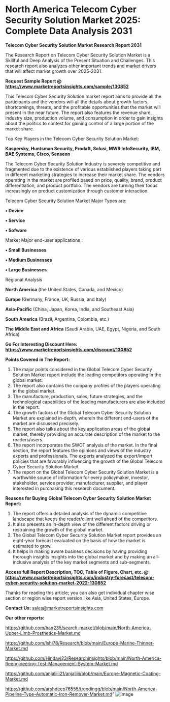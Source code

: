 # North America Telecom Cyber Security Solution Market 2025: Complete Data Analysis 2031

<strong>Telecom Cyber Security Solution Market Research Report 2031</strong>

The Research Report on Telecom Cyber Security Solution Market is a Skillful and Deep Analysis of the Present Situation and Challenges. This research report also analyzes other important trends and market drivers that will affect market growth over 2025-2031.

<strong>Request Sample Report @ <a href=https://www.marketreportsinsights.com/sample/130852>https://www.marketreportsinsights.com/sample/130852</a></strong>

This Telecom Cyber Security Solution market report aims to provide all the participants and the vendors will all the details about growth factors, shortcomings, threats, and the profitable opportunities that the market will present in the near future. The report also features the revenue share, industry size, production volume, and consumption in order to gain insights about the politics to contest for gaining control of a large portion of the market share.

Top Key Players in the Telecom Cyber Security Solution Market:

<strong>Kaspersky, Huntsman Security, Prodaft, Solusi, MWR InfoSecurity, IBM, BAE Systems, Cisco, Senseon</strong>

The Telecom Cyber Security Solution Industry is severely competitive and fragmented due to the existence of various established players taking part in different marketing strategies to increase their market share. The vendors operating in the market are profiled based on price, quality, brand, product differentiation, and product portfolio. The vendors are turning their focus increasingly on product customization through customer interaction.

Telecom Cyber Security Solution Market Major Types are:

<strong>• Device

• Service

• Sofware</strong>

Market Major end-user applications :

<strong>• Small Businesses

• Medium Businesses

• Large Businesses</strong>

Regional Analysis

</u><strong><b>North America</b></strong> (the United States, Canada, and Mexico)

<strong><b>Europe </b></strong>(Germany, France, UK, Russia, and Italy)

<strong><b>Asia-Pacific</b></strong> (China, Japan, Korea, India, and Southeast Asia)

<strong><b>South America</b></strong> (Brazil, Argentina, Colombia, etc.)

<strong><b>The Middle East and Africa</b></strong> (Saudi Arabia, UAE, Egypt, Nigeria, and South Africa)

<strong>Go For Interesting Discount Here: <a href=https://www.marketreportsinsights.com/discount/130852>https://www.marketreportsinsights.com/discount/130852</a></strong>

<strong>Points Covered in The Report:</strong>
<ol>
  <li>The major points considered in the Global Telecom Cyber Security Solution Market report include the leading competitors operating in the global market.</li>
  <li>The report also contains the company profiles of the players operating in the global market.</li>
  <li>The manufacture, production, sales, future strategies, and the technological capabilities of the leading manufacturers are also included in the report.</li>
  <li>The growth factors of the Global Telecom Cyber Security Solution Market are explained in-depth, wherein the different end-users of the market are discussed precisely.</li>
  <li>The report also talks about the key application areas of the global market, thereby providing an accurate description of the market to the readers/users.</li>
  <li>The report incorporates the SWOT analysis of the market. In the final section, the report features the opinions and views of the industry experts and professionals. The experts analyzed the export/import policies that are favorably influencing the growth of the Global Telecom Cyber Security Solution Market.</li>
  <li>The report on the Global Telecom Cyber Security Solution Market is a worthwhile source of information for every policymaker, investor, stakeholder, service provider, manufacturer, supplier, and player interested in purchasing this research document.</li>
</ol>
<strong>Reasons for Buying Global Telecom Cyber Security Solution Market Report:</strong>

<ol>
  <li>The report offers a detailed analysis of the dynamic competitive landscape that keeps the reader/client well ahead of the competitors.</li>
  <li>It also presents an in-depth view of the different factors driving or restraining the growth of the global market.</li>
  <li>The Global Telecom Cyber Security Solution Market report provides an eight-year forecast evaluated on the basis of how the market is estimated to grow.</li>
  <li>It helps in making aware business decisions by having providing thorough insights insights into the global market and by making an all-inclusive analysis of the key market segments and sub-segments.</li>
</ol>
<strong>Access full Report Description, TOC, Table of Figure, Chart, etc. @ <a href=https://www.marketreportsinsights.com/industry-forecast/telecom-cyber-security-solution-market-2022-130852>https://www.marketreportsinsights.com/industry-forecast/telecom-cyber-security-solution-market-2022-130852</a></strong>


Thanks for reading this article; you can also get individual chapter wise section or region wise report version like Asia, United States, Europe.

<strong>Contact Us:</strong>
sales@marketreportsinsights.com

<strong>Our other reports:</strong>

<a href=https://github.com/haq235/search-market/blob/main/North-America-Upper-Limb-Prosthetics-Market.md>https://github.com/haq235/search-market/blob/main/North-America-Upper-Limb-Prosthetics-Market.md</a>

<a href=https://github.com/Ishi78/Research/blob/main/Europe-Marine-Thinner-Market.md>https://github.com/Ishi78/Research/blob/main/Europe-Marine-Thinner-Market.md</a>

<a href=https://github.com/Hindavi23/Researchinsights/blob/main/North-America-Reengineering-Test-Management-System-Market.md>https://github.com/Hindavi23/Researchinsights/blob/main/North-America-Reengineering-Test-Management-System-Market.md</a>

<a href=https://github.com/anjaliiii21/anjaliiii/blob/main/Europe-Magnetic-Coating-Market.md>https://github.com/anjaliiii21/anjaliiii/blob/main/Europe-Magnetic-Coating-Market.md</a>

<a href=https://github.com/arshdeep76555/trendingg/blob/main/North-America-Pipeline-Type-Automatic-Iron-Remover-Market.md>https://github.com/arshdeep76555/trendingg/blob/main/North-America-Pipeline-Type-Automatic-Iron-Remover-Market.md</a>"
![image](https://github.com/user-attachments/assets/e8043891-c2ae-4dff-be5f-7854bb66bca7)
